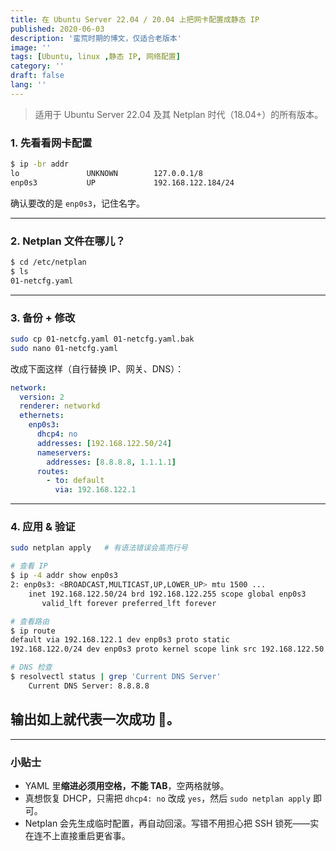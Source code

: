 ```yaml
---
title: 在 Ubuntu Server 22.04 / 20.04 上把网卡配置成静态 IP
published: 2020-06-03
description: '蛮荒时期的博文，仅适合老版本'
image: ''
tags: [Ubuntu, linux ,静态 IP, 网络配置]
category: ''
draft: false 
lang: ''
---
```


> 适用于 Ubuntu Server 22.04 及其 Netplan 时代（18.04+）的所有版本。

### 1. 先看看网卡配置

```bash
$ ip -br addr
lo               UNKNOWN        127.0.0.1/8
enp0s3           UP             192.168.122.184/24
```

确认要改的是 `enp0s3`，记住名字。

---

### 2. Netplan 文件在哪儿？

```bash
$ cd /etc/netplan
$ ls
01-netcfg.yaml
```

---

### 3. 备份 + 修改

```bash
sudo cp 01-netcfg.yaml 01-netcfg.yaml.bak
sudo nano 01-netcfg.yaml
```

改成下面这样（自行替换 IP、网关、DNS）：

```yaml
network:
  version: 2
  renderer: networkd
  ethernets:
    enp0s3:
      dhcp4: no
      addresses: [192.168.122.50/24]
      nameservers:
        addresses: [8.8.8.8, 1.1.1.1]
      routes:
        - to: default
          via: 192.168.122.1
```

---

### 4. 应用 & 验证

```bash
sudo netplan apply   # 有语法错误会高亮行号
```

```bash
# 查看 IP
$ ip -4 addr show enp0s3
2: enp0s3: <BROADCAST,MULTICAST,UP,LOWER_UP> mtu 1500 ...
    inet 192.168.122.50/24 brd 192.168.122.255 scope global enp0s3
       valid_lft forever preferred_lft forever

# 查看路由
$ ip route
default via 192.168.122.1 dev enp0s3 proto static
192.168.122.0/24 dev enp0s3 proto kernel scope link src 192.168.122.50

# DNS 检查
$ resolvectl status | grep 'Current DNS Server'
    Current DNS Server: 8.8.8.8
```

## 输出如上就代表一次成功 🎉。

---

### 小贴士

- YAML 里**缩进必须用空格，不能 TAB**，空两格就够。
- 真想恢复 DHCP，只需把 `dhcp4: no` 改成 `yes`，然后 `sudo netplan apply` 即可。
- Netplan 会先生成临时配置，再自动回滚。写错不用担心把 SSH 锁死——实在连不上直接重启更省事。
